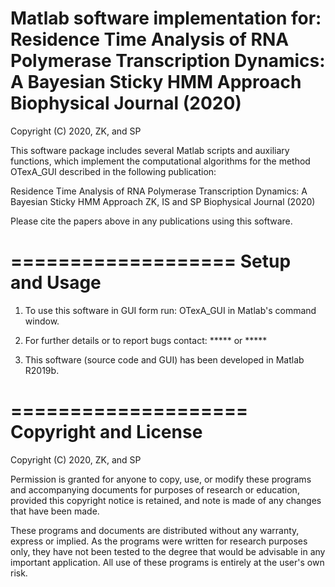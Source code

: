 Matlab software implementation for:
Residence Time Analysis of RNA Polymerase Transcription Dynamics: A Bayesian Sticky HMM Approach
Biophysical Journal (2020)
===========================================================================
Copyright (C) 2020, ZK, and SP

This software package includes several Matlab scripts and auxiliary
functions, which implement the computational algorithms for the method
OTexA_GUI described in the following publication:

Residence Time Analysis of RNA Polymerase Transcription Dynamics: A Bayesian Sticky HMM Approach
ZK, IS and SP
Biophysical Journal (2020)

Please cite the papers above in any publications using this software.

=================== Setup and Usage 
===========================================================
1) To use this software in GUI form run:
   OTexA_GUI
in Matlab's command window.

2) For further details or to report bugs contact:
   ***** or *****

3) This software (source code and GUI) has been developed in Matlab R2019b.

==================== Copyright and License
============================================================

Copyright (C) 2020, ZK, and SP


Permission is granted for anyone to copy, use, or modify these programs
and accompanying documents for purposes of research or education, provided
this copyright notice is retained, and note is made of any changes that
have been made.

These programs and documents are distributed without any warranty, express
or implied. As the programs were written for research purposes only, they
have not been tested to the degree that would be advisable in any important
application. All use of these programs is entirely at the user's own risk.


